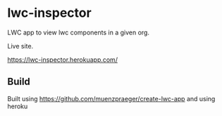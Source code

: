 # lwc-inspector

LWC app to view lwc components in a given org. 

Live site. 

https://lwc-inspector.herokuapp.com/



## Build

Built using https://github.com/muenzpraeger/create-lwc-app and using heroku 



